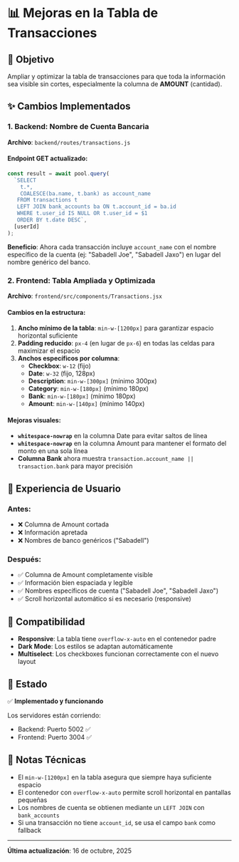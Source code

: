 # 📊 Mejoras en la Tabla de Transacciones

## 🎯 Objetivo
Ampliar y optimizar la tabla de transacciones para que toda la información sea visible sin cortes, especialmente la columna de **AMOUNT** (cantidad).

## ✨ Cambios Implementados

### 1. Backend: Nombre de Cuenta Bancaria
**Archivo**: `backend/routes/transactions.js`

#### Endpoint GET actualizado:
```javascript
const result = await pool.query(
  `SELECT 
    t.*,
    COALESCE(ba.name, t.bank) as account_name
   FROM transactions t
   LEFT JOIN bank_accounts ba ON t.account_id = ba.id
   WHERE t.user_id IS NULL OR t.user_id = $1
   ORDER BY t.date DESC`,
  [userId]
);
```

**Beneficio**: Ahora cada transacción incluye `account_name` con el nombre específico de la cuenta (ej: "Sabadell Joe", "Sabadell Jaxo") en lugar del nombre genérico del banco.

### 2. Frontend: Tabla Ampliada y Optimizada
**Archivo**: `frontend/src/components/Transactions.jsx`

#### Cambios en la estructura:
1. **Ancho mínimo de la tabla**: `min-w-[1200px]` para garantizar espacio horizontal suficiente
2. **Padding reducido**: `px-4` (en lugar de `px-6`) en todas las celdas para maximizar el espacio
3. **Anchos específicos por columna**:
   - **Checkbox**: `w-12` (fijo)
   - **Date**: `w-32` (fijo, 128px)
   - **Description**: `min-w-[300px]` (mínimo 300px)
   - **Category**: `min-w-[180px]` (mínimo 180px)
   - **Bank**: `min-w-[180px]` (mínimo 180px)
   - **Amount**: `min-w-[140px]` (mínimo 140px)

#### Mejoras visuales:
- **`whitespace-nowrap`** en la columna Date para evitar saltos de línea
- **`whitespace-nowrap`** en la columna Amount para mantener el formato del monto en una sola línea
- **Columna Bank** ahora muestra `transaction.account_name || transaction.bank` para mayor precisión

## 📱 Experiencia de Usuario

### Antes:
- ❌ Columna de Amount cortada
- ❌ Información apretada
- ❌ Nombres de banco genéricos ("Sabadell")

### Después:
- ✅ Columna de Amount completamente visible
- ✅ Información bien espaciada y legible
- ✅ Nombres específicos de cuenta ("Sabadell Joe", "Sabadell Jaxo")
- ✅ Scroll horizontal automático si es necesario (responsive)

## 🔄 Compatibilidad
- **Responsive**: La tabla tiene `overflow-x-auto` en el contenedor padre
- **Dark Mode**: Los estilos se adaptan automáticamente
- **Multiselect**: Los checkboxes funcionan correctamente con el nuevo layout

## 🚀 Estado
✅ **Implementado y funcionando**

Los servidores están corriendo:
- Backend: Puerto 5002 ✅
- Frontend: Puerto 3004 ✅

## 📝 Notas Técnicas
- El `min-w-[1200px]` en la tabla asegura que siempre haya suficiente espacio
- El contenedor con `overflow-x-auto` permite scroll horizontal en pantallas pequeñas
- Los nombres de cuenta se obtienen mediante un `LEFT JOIN` con `bank_accounts`
- Si una transacción no tiene `account_id`, se usa el campo `bank` como fallback

---
**Última actualización**: 16 de octubre, 2025



